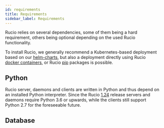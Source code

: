 ```yaml
---
id: requirements
title: Requirements
sidebar_label: Requirements
---
```


Rucio relies on several dependencies, some of them being a hard requirement, others being optional depending on the used Rucio functionality.

To install Rucio, we generally recommend a Kubernetes-based deployment based on our [helm-charts](https://github.com/rucio/helm-charts), but also a deployment directly using Rucio [docker containers](https://hub.docker.com/u/rucio), or Rucio [pip](https://pypi.org/project/rucio/) packages is possible.

## Python

Rucio server, daemons and clients are written in Python and thus depend on an installed Python interpreter. Since the Rucio [1.24](release-notes/1.24.0) release servers and daemons require Python 3.6 or upwards, while the clients still support Python 2.7 for the foreseeable future.

## Database
